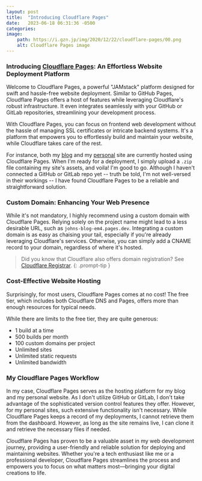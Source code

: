 ```yaml
---
layout: post
title:  "Introducing Cloudflare Pages"
date:   2023-06-18 06:31:36 -0500
categories:
image:
    path: https://i.gzn.jp/img/2020/12/22/cloudflare-pages/00.png
    alt: Cloudflare Pages image
---
```


### Introducing [Cloudflare Pages](https://pages.cloudflare.com): An Effortless Website Deployment Platform
Welcome to Cloudflare Pages, a powerful "JAMstack" platform designed for swift and hassle-free website deployment. Similar to GitHub Pages, Cloudflare Pages offers a host of features while leveraging Cloudflare's robust infrastructure. It even integrates seamlessly with your GitHub or GitLab repositories, streamlining your development process.

With Cloudflare Pages, you can focus on frontend web development without the hassle of managing SSL certificates or intricate backend systems. It's a platform that empowers you to effortlessly build and maintain your website, while Cloudflare takes care of the rest.

For instance, both my [blog](https://blog.itswzyss.com) and my [personal](https://itswzyss.com) site are currently hosted using Cloudflare Pages. When I'm ready for a deployment, I simply upload a `.zip` file containing my site's assets, and voila! I'm good to go. Although I haven't connected a GitHub or GitLab repo yet -- truth be told, I'm not well-versed in their workings -- I have found Cloudflare Pages to be a reliable and straightforward solution.

### Custom Domain: Enhancing Your Web Presence
While it's not mandatory, I highly recommend using a custom domain with Cloudflare Pages. Relying solely on the project name might lead to a less desirable URL, such as `johns-blog-em4.pages.dev`. Integrating a custom domain is as easy as chaising your tail, especially if you're already leveraging Cloudflare's services. Otherwise, you can simply add a CNAME record to your domain, regardless of where it's hosted.
> Did you know that Cloudflare also offers domain registration? See [Cloudflare Registrar](https://www.cloudflare.com/products/registrar/).
{: .prompt-tip }

### Cost-Effective Website Hosting
Surprisingly, for most users, Cloudflare Pages comes at no cost! The free tier, which includes both Cloudflare DNS and Pages, offers more than enough resources for typical needs.

While there are limits to the free tier, they are quite generous:

- 1 build at a time
- 500 builds per month
- 100 custom domains per project
- Unlimited sites
- Unlimited static requests
- Unlimited bandwidth

### My Cloudflare Pages Workflow
In my case, Cloudflare Pages serves as the hosting platform for my blog and my personal website. As I don't utilize GitHub or GitLab, I don't take advantage of the sophisticated version control features they offer. However, for my personal sites, such extensive functionality isn't necessary. While Cloudflare Pages keeps a record of my deployments, I cannot retrieve them from the dashboard. However, as long as the site remains live, I can clone it and retrieve the necessary files if needed.

Cloudflare Pages has proven to be a valuable asset in my web development journey, providing a user-friendly and reliable solution for deploying and maintaining websites. Whether you're a tech enthusiast like me or a professional developer, Cloudflare Pages streamlines the process and empowers you to focus on what matters most—bringing your digital creations to life.